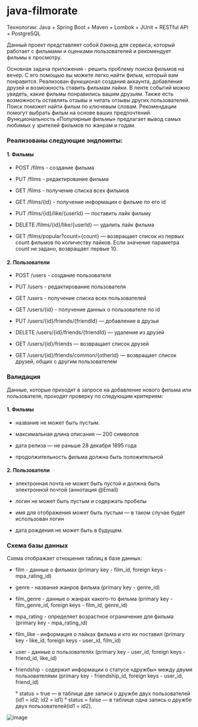 # java-filmorate


Технологии: Java + Spring Boot + Maven + Lombok + JUnit + RESTful API + PostgreSQL


Данный проект представляет собой бэкенд для сервиса, который работает с фильмами и оценками пользователей и рекомендует фильмы к просмотру.

Основная задача приложения - решить проблему поиска фильмов на вечер. С его помощью вы можете легко найти фильм, который вам понравится. Реализован функционал создания аккаунта, добавления друзей и возможность ставить фильмам лайки. В ленте событий можно увидеть, какие фильмы понравились вашим друзьям. Также есть возможность оставлять отзывы и читать отзывы других пользователей. Поиск поможет найти фильм по ключевым словам. Рекомендации помогут выбрать фильм на основе ваших предпочтений. Функциональность «Популярные фильмы» предлагает вывод самых любимых у зрителей фильмов по жанрам и годам.

### Реализованы следующие эндпоинты:

#### 1. Фильмы
+ POST /films - создание фильма

+ PUT /films - редактирование фильма

+ GET /films - получение списка всех фильмов

+ GET /films/{id} - получение информации о фильме по его id

+ PUT /films/{id}/like/{userId} — поставить лайк фильму

+ DELETE /films/{id}/like/{userId} — удалить лайк фильма

+ GET /films/popular?count={count} — возвращает список из первых count фильмов по количеству лайков. Если значение параметра count не задано, возвращает первые 10.

#### 2. Пользователи

+ POST /users - создание пользователя

+ PUT /users - редактирование пользователя

+ GET /users - получение списка всех пользователей

+ GET /users/{id} - получение данных о пользователе по id

+ PUT /users/{id}/friends/{friendId} — добавление в друзья

+ DELETE /users/{id}/friends/{friendId} — удаление из друзей

+ GET /users/{id}/friends — возвращает список друзей

+ GET /users/{id}/friends/common/{otherId} — возвращает список друзей, общих с другим пользователем

### Валидация
Данные, которые приходят в запросе на добавление нового фильма или пользователя, проходят проверку по следующим критериям:

#### 1. Фильмы
 + название не может быть пустым.
 
 + максимальная длина описания — 200 символов
 
 + дата релиза — не раньше 28 декабря 1895 года
 
 + продолжительность фильма должна быть положительной

#### 2. Пользователи
 + электронная почта не может быть пустой и должна быть электронной почтой (аннотация @Email)
 
 + логин не может быть пустым и содержать пробелы
 
 + имя для отображения может быть пустым — в таком случае будет использован логин
 
 + дата рождения не может быть в будущем.

### Схема базы данных
Схема отображает отношения таблиц в базе данных:

+ film - данные о фильмах (primary key - film_id, foreign keys - mpa_rating_id)
+ genre - названия жанров фильма (primary key - genre_id)
+ film_genre - данные о жанрах какого-то фильма (primary key - film_genre_id, foreign keys - film_id, genre_id)
+ mpa_rating - определяет возрастное ограничение для фильма (primary key - mpa_rating_id)
+ film_like - информация о лайках фильма и кто их поставил (primary key - like_id, foreign keys - user_id, film_id)
+ user - данные о пользователях (primary key - user_id, foreign keys - friend_id, like_id)
+ friendship - содержит информации о статусе «дружбы» между двумя пользователями (primary key - friendship_id, foreign keys - user_id, friend_id)



   °  status = true — в таблице две записи о дружбе двух пользователей (id1 = id2; id2 = id1)
   °  status = false — в таблице одна запись о дружбе двух пользователей(id1 = id2).

![image](https://user-images.githubusercontent.com/118910569/235626817-6cd3bfc8-4d72-4ac7-bdf9-8d88be4eb96a.png)

